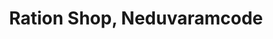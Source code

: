 ---
title: "Ration Shop, Neduvaramcode"
url: /neduvaramcode/ration-shop-neduvaramcode/
shop: Lebensmittel
---